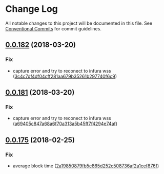 # Change Log

All notable changes to this project will be documented in this file.
See [Conventional Commits](https://conventionalcommits.org) for commit guidelines.

<a name="0.0.182"></a>
## [0.0.182](https://github.com/Userfeeds/Apps/compare/v0.0.181...v0.0.182) (2018-03-20)


### Fix

* capture error and try to reconect to infura wss ([3c4c7df4df04cff281aa679b35261b297740f6c9](https://github.com/Userfeeds/Apps/commit/3c4c7df4df04cff281aa679b35261b297740f6c9))




<a name="0.0.181"></a>
## [0.0.181](https://github.com/Userfeeds/Apps/compare/v0.0.180...v0.0.181) (2018-03-20)


### Fix

* capture error and try to reconect to infura wss ([a69405c847a68a6f70a313a5b45ff7f4294e74af](https://github.com/Userfeeds/Apps/commit/a69405c847a68a6f70a313a5b45ff7f4294e74af))




<a name="0.0.175"></a>
## [0.0.175](https://github.com/Userfeeds/Apps/compare/v0.0.174...v0.0.175) (2018-02-25)


### Fix

* average block time ([2a19850879fb5c865d252c508736af2a1cef876f](https://github.com/Userfeeds/Apps/commit/2a19850879fb5c865d252c508736af2a1cef876f))
